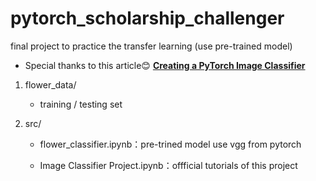 # pytorch_scholarship_challenger
final project to practice the transfer learning (use pre-trained model) 

- Special thanks to this article:blush: <a href=https://medium.com/datadriveninvestor/creating-a-pytorch-image-classifier-da9db139ba80>  **Creating a PyTorch Image Classifier** </a>


1. flower_data/

   - training / testing set

2. src/

   - flower_classifier.ipynb：pre-trined model use vgg from pytorch

   - Image Classifier Project.ipynb：offficial tutorials of this project
